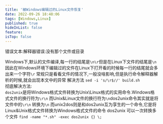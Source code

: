 ```yaml
---
title: '被Windows编辑过的Linux文件恢复'
date: 2022-09-26 18:48:06
tags: [Windows,Linux]
published: true
hideInList: false
feature: 
isTop: false
---
```

错误文本:解释器错误:没有那个文件或目录

Windows下,默认的文件编译,每一行的结尾是`\n\r`但是在Linux下文件的结尾是`\n`
因此在Windows环境下编辑过的文件在Linux下打开看的时候每一行的结尾就会多出来一个字符`\r`
常规只是看看文件的情况下,一般没啥影响,但是执行命令解释器解析的时候,就会出现本文中的异常
解决方法 `sed -i 's/\r$//' build.sh`<br>
彻底解决方法:<br>
`dos2unix`是将Windows格式文件转换为Unix\Linux格式的实用命令.Windows格式文件的换行符为`\r\n` 而Unix&Linux文件的换行符为`\n`dos2unix命令其实就是将文件中的`\r\n` 转换为`\n`
而unix2dos则是和dos2unix互为孪生的一个命令,它是将Linux&Unix格式文件转换为Windows格式文件的命令
dos2unix 可以一次转换多个文件
`find -name "*.sh" -exec dos2unix {} \;`